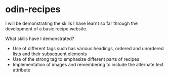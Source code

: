 # odin-recipes

I will be demonstrating the skills I have learnt so far through the development of a basic recipe website.

What skills have I demonstrated?

- Use of different tags such has various headings, ordered and unordered lists and their subsequent elements
- Use of the strong tag to emphasize different parts of recipes
- Implementation of images and remembering to include the alternate text attribute
